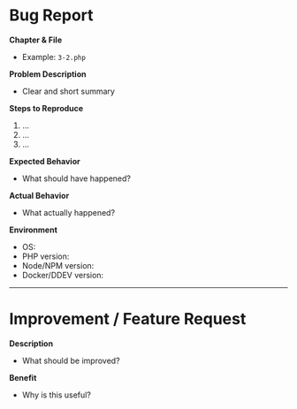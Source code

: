 # Bug Report

**Chapter & File**
- Example: `3-2.php`

**Problem Description**
- Clear and short summary

**Steps to Reproduce**
1. …
2. …
3. …

**Expected Behavior**
- What should have happened?

**Actual Behavior**
- What actually happened?

**Environment**
- OS:
- PHP version:
- Node/NPM version:
- Docker/DDEV version:

---

# Improvement / Feature Request

**Description**
- What should be improved?

**Benefit**
- Why is this useful?
